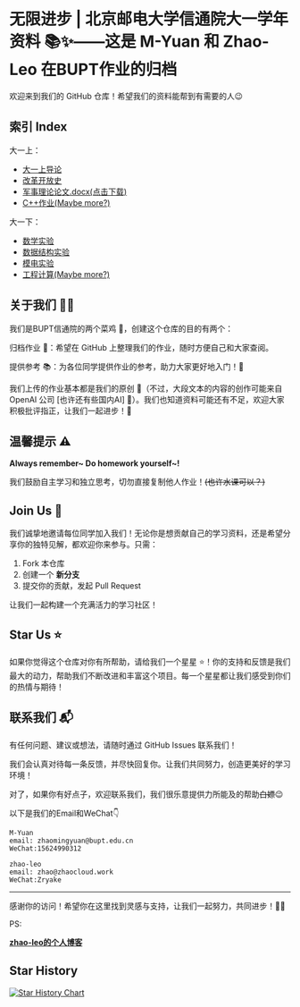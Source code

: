 # 无限进步 | 北京邮电大学信通院大一学年资料 📚✨——这是 M-Yuan 和 Zhao-Leo 在BUPT作业的归档

欢迎来到我们的 GitHub 仓库！希望我们的资料能帮到有需要的人😉

## 索引 Index
大一上：
- [大一上导论](https://github.com/Zmy0312bry/BUPT_SICE_ARCHIVE/tree/main/%E5%A4%A7%E4%B8%80%E4%B8%8A/%E5%AF%BC%E8%AE%BA)
- [改革开放史](https://github.com/Zmy0312bry/BUPT_SICE_ARCHIVE/tree/main/%E5%A4%A7%E4%B8%80%E4%B8%8A/%E6%94%B9%E9%9D%A9%E5%BC%80%E6%94%BE%E5%8F%B2)
- [军事理论论文.docx(点击下载)](https://github.com/Zmy0312bry/BUPT_SICE_ARCHIVE/raw/refs/heads/main/%E5%A4%A7%E4%B8%80%E4%B8%8A/%E5%86%9B%E4%BA%8B%E7%90%86%E8%AE%BA%E8%AE%BA%E6%96%87.docx)
- [C++作业(Maybe more?)](https://www.zhaocloud.work/tags/cpp/)

大一下：
- [数学实验](https://github.com/Zmy0312bry/BUPT_SICE_ARCHIVE/tree/main/%E5%A4%A7%E4%B8%80%E4%B8%8B/%E6%95%B0%E5%AD%A6%E5%AE%9E%E9%AA%8C)
- [数据结构实验](https://github.com/Zmy0312bry/BUPT_SICE_ARCHIVE/tree/main/%E5%A4%A7%E4%B8%80%E4%B8%8B/%E6%95%B0%E6%8D%AE%E7%BB%93%E6%9E%84%E5%AE%9E%E9%AA%8C%E6%8A%A5%E5%91%8A)
- [模电实验](https://github.com/Zmy0312bry/BUPT_SICE_ARCHIVE/tree/main/%E5%A4%A7%E4%B8%80%E4%B8%8B/%E6%A8%A1%E7%94%B5%E5%AE%9E%E9%AA%8C)
- [工程计算(Maybe more?)](https://www.zhaocloud.work/tags/matlab/)

## 关于我们 📝✨

我们是BUPT信通院的两个菜鸡 🐣，创建这个仓库的目的有两个：

归档作业 📂：希望在 GitHub 上整理我们的作业，随时方便自己和大家查阅。

提供参考 📚：为各位同学提供作业的参考，助力大家更好地入门！🚀

我们上传的作业基本都是我们的原创 🎨（不过，大段文本的内容的创作可能来自 OpenAI 公司 [也许还有些国内AI] 🤔）。我们也知道资料可能还有不足，欢迎大家积极批评指正，让我们一起进步！💪

## 温馨提示 ⚠️

**Always remember~  Do homework yourself~!**

我们鼓励自主学习和独立思考，切勿直接复制他人作业！~~(也许水课可以？)~~

## Join Us 🤝

我们诚挚地邀请每位同学加入我们！无论你是想贡献自己的学习资料，还是希望分享你的独特见解，都欢迎你来参与。只需：

1. Fork 本仓库
2. 创建一个 **新分支**
3. 提交你的贡献，发起 Pull Request

让我们一起构建一个充满活力的学习社区！

## Star Us ⭐

如果你觉得这个仓库对你有所帮助，请给我们一个星星 ⭐！你的支持和反馈是我们最大的动力，帮助我们不断改进和丰富这个项目。每一个星星都让我们感受到你们的热情与期待！

## 联系我们 📬

有任何问题、建议或想法，请随时通过 GitHub Issues 联系我们！

我们会认真对待每一条反馈，并尽快回复你。让我们共同努力，创造更美好的学习环境！

对了，如果你有好点子，欢迎联系我们，我们很乐意提供力所能及的帮助~~白嫖~~😉

以下是我们的Email和WeChat👇
```
M-Yuan
email: zhaomingyuan@bupt.edu.cn
WeChat:15624990312
```
```
zhao-leo
email: zhao@zhaocloud.work
WeChat:Zryake
```
---

感谢你的访问！希望你在这里找到灵感与支持，让我们一起努力，共同进步！🎉🚀

PS:

**[zhao-leo的个人博客](https://www.zhaocloud.work)**

## Star History

[![Star History Chart](https://api.star-history.com/svg?repos=Zmy0312bry/BUPT_SICE_ARCHIVE&type=Date)](https://star-history.com/#Zmy0312bry/BUPT_SICE_ARCHIVE&Date)
